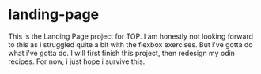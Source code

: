 # landing-page
This is the Landing Page project for TOP. I am honestly not looking forward to this as i struggled quite a bit with the flexbox exercises. But i've gotta do what i've gotta do. I will first finish this project, then redesign my odin recipes.
For now, i just hope i survive this.